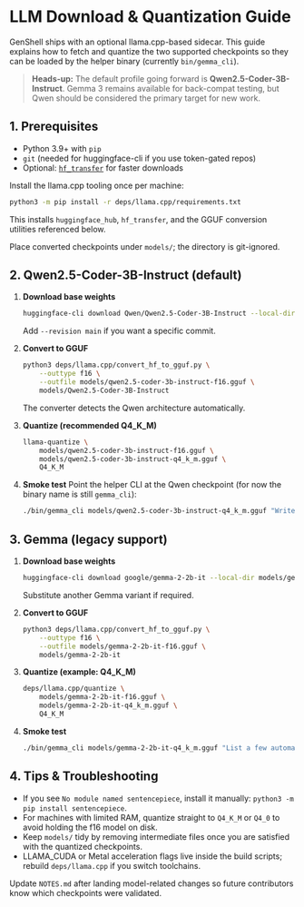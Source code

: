 # LLM Download & Quantization Guide

GenShell ships with an optional llama.cpp-based sidecar. This guide explains how to fetch and quantize the two supported checkpoints so they can be loaded by the helper binary (currently `bin/gemma_cli`).

> **Heads-up:** The default profile going forward is **Qwen2.5-Coder-3B-Instruct**. Gemma 3 remains available for back-compat testing, but Qwen should be considered the primary target for new work.

## 1. Prerequisites
- Python 3.9+ with `pip`
- `git` (needed for huggingface-cli if you use token-gated repos)
- Optional: [`hf_transfer`](https://github.com/huggingface/hf_transfer) for faster downloads

Install the llama.cpp tooling once per machine:

```bash
python3 -m pip install -r deps/llama.cpp/requirements.txt
```

This installs `huggingface_hub`, `hf_transfer`, and the GGUF conversion utilities referenced below.

Place converted checkpoints under `models/`; the directory is git-ignored.

## 2. Qwen2.5-Coder-3B-Instruct (default)
1. **Download base weights**
   ```bash
   huggingface-cli download Qwen/Qwen2.5-Coder-3B-Instruct --local-dir models/Qwen2.5-Coder-3B-Instruct --local-dir-use-symlinks False
   ```
   Add `--revision main` if you want a specific commit.

2. **Convert to GGUF**
   ```bash
   python3 deps/llama.cpp/convert_hf_to_gguf.py \
       --outtype f16 \
       --outfile models/qwen2.5-coder-3b-instruct-f16.gguf \
       models/Qwen2.5-Coder-3B-Instruct
   ```
   The converter detects the Qwen architecture automatically.

3. **Quantize (recommended Q4_K_M)**
   ```bash
   llama-quantize \
       models/qwen2.5-coder-3b-instruct-f16.gguf \
       models/qwen2.5-coder-3b-instruct-q4_k_m.gguf \
       Q4_K_M
   ```

4. **Smoke test**
   Point the helper CLI at the Qwen checkpoint (for now the binary name is still `gemma_cli`):
   ```bash
   ./bin/gemma_cli models/qwen2.5-coder-3b-instruct-q4_k_m.gguf "Write a cli command only to discover all duplicated songs in the current folder.\n"
   ```

## 3. Gemma (legacy support)
1. **Download base weights**
   ```bash
   huggingface-cli download google/gemma-2-2b-it --local-dir models/gemma-2-2b-it --local-dir-use-symlinks False
   ```
   Substitute another Gemma variant if required.

2. **Convert to GGUF**
   ```bash
   python3 deps/llama.cpp/convert_hf_to_gguf.py \
       --outtype f16 \
       --outfile models/gemma-2-2b-it-f16.gguf \
       models/gemma-2-2b-it
   ```

3. **Quantize (example: Q4_K_M)**
   ```bash
   deps/llama.cpp/quantize \
       models/gemma-2-2b-it-f16.gguf \
       models/gemma-2-2b-it-q4_k_m.gguf \
       Q4_K_M
   ```

4. **Smoke test**
   ```bash
   ./bin/gemma_cli models/gemma-2-2b-it-q4_k_m.gguf "List a few automation tasks."
   ```

## 4. Tips & Troubleshooting
- If you see `No module named sentencepiece`, install it manually: `python3 -m pip install sentencepiece`.
- For machines with limited RAM, quantize straight to `Q4_K_M` or `Q4_0` to avoid holding the f16 model on disk.
- Keep `models/` tidy by removing intermediate files once you are satisfied with the quantized checkpoints.
- LLAMA_CUDA or Metal acceleration flags live inside the build scripts; rebuild `deps/llama.cpp` if you switch toolchains.

Update `NOTES.md` after landing model-related changes so future contributors know which checkpoints were validated.
